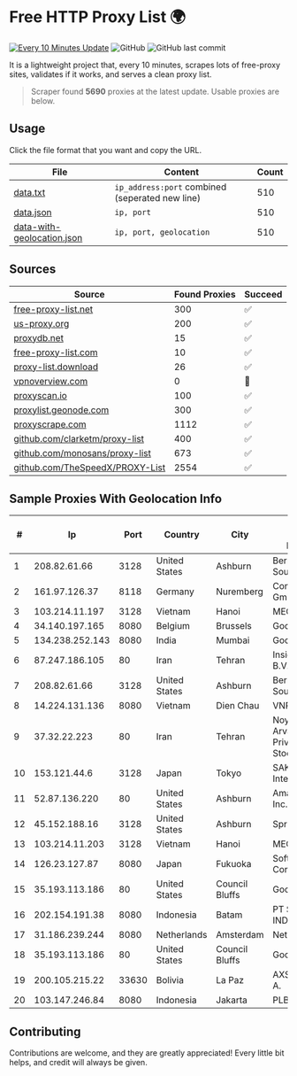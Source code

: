 
# Free HTTP Proxy List 🌍

[![Every 10 Minutes Update](https://github.com/mertguvencli/http-proxy-list/actions/workflows/main.yml/badge.svg?branch=main)](https://github.com/mertguvencli/http-proxy-list/actions/workflows/main.yml)
![GitHub](https://img.shields.io/github/license/mertguvencli/http-proxy-list)
![GitHub last commit](https://img.shields.io/github/last-commit/mertguvencli/http-proxy-list)

It is a lightweight project that, every 10 minutes, scrapes lots of free-proxy sites, validates if it works, and serves a clean proxy list.


> Scraper found **5690** proxies at the latest update. Usable proxies are below.

## Usage

Click the file format that you want and copy the URL.


|File|Content|Count|
|----|-------|-----|
|[data.txt](https://raw.githubusercontent.com/mertguvencli/http-proxy-list/main/proxy-list/data.txt)|`ip_address:port` combined (seperated new line)|510|
|[data.json](https://raw.githubusercontent.com/mertguvencli/http-proxy-list/main/proxy-list/data.json)|`ip, port`|510|
|[data-with-geolocation.json](https://raw.githubusercontent.com/mertguvencli/http-proxy-list/main/proxy-list/data-with-geolocation.json)|`ip, port, geolocation`|510|

## Sources

|Source|Found Proxies|Succeed|
|------|-------------|-------|
|[free-proxy-list.net](https://free-proxy-list.net)|300|✅|
|[us-proxy.org](https://www.us-proxy.org)|200|✅|
|[proxydb.net](http://proxydb.net)|15|✅|
|[free-proxy-list.com](https://free-proxy-list.com/?page=&port=&type%5B%5D=http&type%5B%5D=https&up_time=0&search=Search)|10|✅|
|[proxy-list.download](https://www.proxy-list.download/HTTP)|26|✅|
|[vpnoverview.com](https://vpnoverview.com/privacy/anonymous-browsing/free-proxy-servers)|0|🚫|
|[proxyscan.io](https://www.proxyscan.io)|100|✅|
|[proxylist.geonode.com](https://proxylist.geonode.com/api/proxy-list?limit=300&page=1&sort_by=lastChecked&sort_type=desc&protocols=http,https)|300|✅|
|[proxyscrape.com](https://api.proxyscrape.com/v2/?request=displayproxies&protocol=http&timeout=10000&country=all&ssl=all&anonymity=all)|1112|✅|
|[github.com/clarketm/proxy-list](https://raw.githubusercontent.com/clarketm/proxy-list/master/proxy-list-raw.txt)|400|✅|
|[github.com/monosans/proxy-list](https://raw.githubusercontent.com/monosans/proxy-list/main/proxies/http.txt)|673|✅|
|[github.com/TheSpeedX/PROXY-List](https://raw.githubusercontent.com/TheSpeedX/PROXY-List/master/http.txt)|2554|✅|


## Sample Proxies With Geolocation Info

|#|Ip|Port|Country|City|Internet Service Provider|
|-|--|----|-------|----|-------------------------|
|1|208.82.61.66|3128|United States|Ashburn|Bernardi Sounds|
|2|161.97.126.37|8118|Germany|Nuremberg|Contabo GmbH|
|3|103.214.11.197|3128|Vietnam|Hanoi|MEGACORE|
|4|34.140.197.165|8080|Belgium|Brussels|Google LLC|
|5|134.238.252.143|8080|India|Mumbai|Google LLC|
|6|87.247.186.105|80|Iran|Tehran|Insightometrics B.V.|
|7|208.82.61.66|3128|United States|Ashburn|Bernardi Sounds|
|8|14.224.131.136|8080|Vietnam|Dien Chau|VNPT|
|9|37.32.22.223|80|Iran|Tehran|Noyan Abr Arvan Co. ( Private Joint Stock)|
|10|153.121.44.6|3128|Japan|Tokyo|SAKURA Internet Inc.|
|11|52.87.136.220|80|United States|Ashburn|Amazon.com, Inc.|
|12|45.152.188.16|3128|United States|Ashburn|Sprint|
|13|103.214.11.203|3128|Vietnam|Hanoi|MEGACORE|
|14|126.23.127.87|8080|Japan|Fukuoka|Softbank BB Corp.|
|15|35.193.113.186|80|United States|Council Bluffs|Google LLC|
|16|202.154.191.38|8080|Indonesia|Batam|PT SOLNET INDONESIA|
|17|31.186.239.244|8080|Netherlands|Amsterdam|NetSkope Inc|
|18|35.193.113.186|80|United States|Council Bluffs|Google LLC|
|19|200.105.215.22|33630|Bolivia|La Paz|AXS Bolivia S. A.|
|20|103.147.246.84|8080|Indonesia|Jakarta|PLBNET|



## Contributing

Contributions are welcome, and they are greatly appreciated! Every
little bit helps, and credit will always be given.

